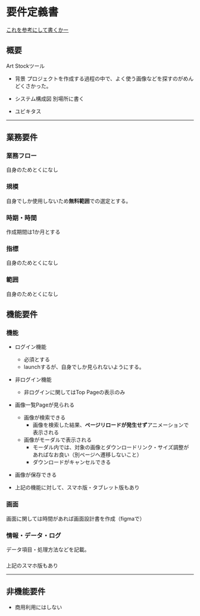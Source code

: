 # 要件定義書

[これを参考にして書くかー](https://qiita.com/syantien/items/9a8a7cbaeca2be3ef0d7)

## 概要

Art Stockツール

- 背景
プロジェクトを作成する過程の中で、よく使う画像などを探すのがめんどくさかった。

- システム構成図
別場所に書く

- ユビキタス

---

## 業務要件

### 業務フロー

自身のためとくになし

### 規模

自身でしか使用しないため**無料範囲**での選定とする。

### 時期・時間

作成期間は1か月とする

### 指標

自身のためとくになし

### 範囲

自身のためとくになし

## 機能要件

### 機能

- ログイン機能
  - 必須とする
  - launchするが、自身でしか見られないようにする。

- 非ログイン機能
  - 非ログインに関してはTop Pageの表示のみ

- 画像一覧Pageが見られる
  - 画像が検索できる
    - 画像を検索した結果、**ページリロードが発生せず**アニメーションで表示される
  - 画像がモーダルで表示される
    - モーダル内では、対象の画像とダウンロードリンク・サイズ調整があればなお良い（別ページへ遷移しないこと）
    - ダウンロードがキャンセルできる

- 画像が保存できる
  
- 上記の機能に対して、スマホ版・タブレット版もあり

### 画面

画面に関しては時間があれば画面設計書を作成（figmaで）

### 情報・データ・ログ

データ項目・処理方法などを記載。

### 

上記のスマホ版もあり

---

## 非機能要件

- 商用利用にはしない